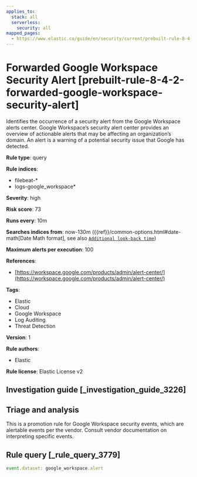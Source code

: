 ```yaml
---
applies_to:
  stack: all
  serverless:
    security: all
mapped_pages:
  - https://www.elastic.co/guide/en/security/current/prebuilt-rule-8-4-2-forwarded-google-workspace-security-alert.html
---
```


# Forwarded Google Workspace Security Alert [prebuilt-rule-8-4-2-forwarded-google-workspace-security-alert]

Identifies the occurrence of a security alert from the Google Workspace alerts center. Google Workspace’s security alert center provides an overview of actionable alerts that may be affecting an organization’s domain. An alert is a warning of a potential security issue that Google has detected.

**Rule type**: query

**Rule indices**:

* filebeat-*
* logs-google_workspace*

**Severity**: high

**Risk score**: 73

**Runs every**: 10m

**Searches indices from**: now-130m ({{ref}}/common-options.html#date-math[Date Math format], see also [`Additional look-back time`](docs-content://solutions/security/detect-and-alert/create-detection-rule.md#rule-schedule))

**Maximum alerts per execution**: 100

**References**:

* [https://workspace.google.com/products/admin/alert-center/](https://workspace.google.com/products/admin/alert-center/)

**Tags**:

* Elastic
* Cloud
* Google Workspace
* Log Auditing
* Threat Detection

**Version**: 1

**Rule authors**:

* Elastic

**Rule license**: Elastic License v2

## Investigation guide [_investigation_guide_3226]

## Triage and analysis

This is a promotion rule for Google Workspace security events, which are alertable events per the vendor.
Consult vendor documentation on interpreting specific events.

## Rule query [_rule_query_3779]

```js
event.dataset: google_workspace.alert
```


